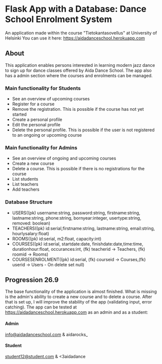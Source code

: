 # Flask App with a Database: Dance School Enrolment System
An application made within the course "Tietokantasovellus" at University of Helsinki
You can use it here: https://aidadanceschool.herokuapp.com

## About

This application enables persons interested in learning modern jazz dance to sign up for dance classes offered by Aida Dance School. The app also has a admin section where the courses and enrolments can be managed.

### Main functionality for Students
 * See an overview of upcoming courses 
 * Register for a course
 * Remove the registration. This is possible if the course has not yet started
 * Create a personal profile 
 * Edit the personal profile
 * Delete the personal profile. This is possible if the user is not registered to an ongoing or upcoming course

### Main functionality for Admins
 * See an overview of ongoing and upcoming  courses 
 * Create a new course
 * Delete a course. This is possible if there is no registrations for the course
 * List students
 * List teachers
 * Add teachers
 
 ### Database Structure
 
 * USERS((pk) username:string, password:string, firstname:string, lastname:string, phone:string, bornyear:integer, usertype:string, removed: boolean) 
 * TEACHERS((pk) id:serial,firstname:string, lastname:string, email:string, hourlysalary:float)
 * ROOMS((pk) id:serial, m2:float, capacity:int)
 * COURSES((pk) id:serial, startdate:date, finishdate:date,time:time, durationhour:float, occurances:int, (fk) teacherid -> Teachers, (fk) roomid -> Rooms)
 * COURSESENROLMENT((pk) id:serial, (fk) courseid -> Courses,(fk) userid -> Users - On delete set null)
 
## Progression 26.9
The base functionality of the application is almost finished. What is missing is the admin's ability to create a new course and to delete a course. After that is set up, I will improve the stability of the app (validating input, error catching).
The app can be tested at https://aidadanceschool.herokuapp.com as an admin and as a student:

#### Admin
info@aidadanceschool.com & aidarocks_

#### Student
student12@student.com & <3aidadance